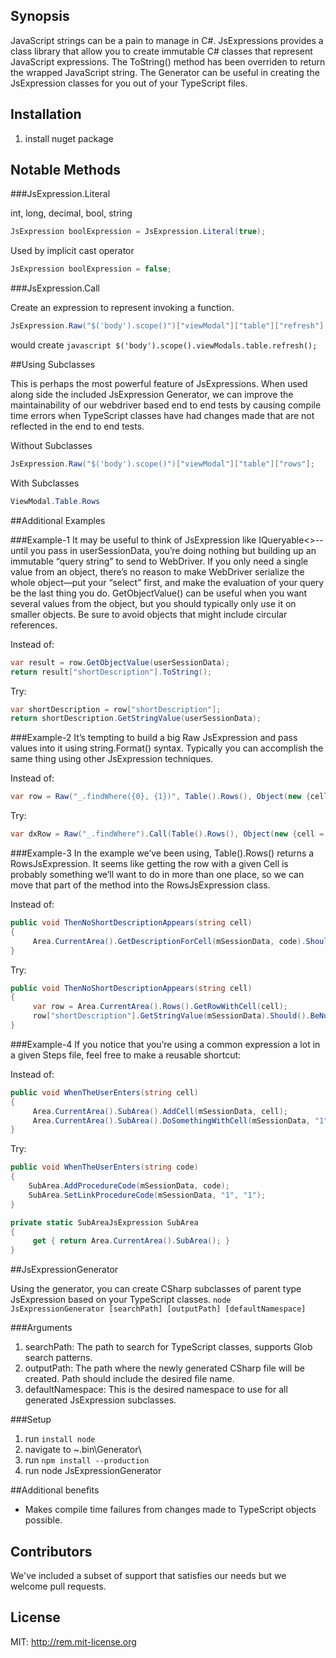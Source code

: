 ## Synopsis

JavaScript strings can be a pain to manage in C#. JsExpressions provides a class library that allow you to create immutable C# classes that represent JavaScript expressions. The ToString() method has been overriden to return the wrapped JavaScript string. The Generator can be useful in creating the JsExpression classes for you out of your TypeScript files.

## Installation

1. install nuget package

## Notable Methods

###JsExpression.Literal

int, long, decimal, bool, string
```csharp
JsExpression boolExpression = JsExpression.Literal(true);
```

Used by implicit cast operator
```csharp
JsExpression boolExpression = false;
```

###JsExpression.Call

Create an expression to represent invoking a function.

```csharp
JsExpression.Raw("$('body').scope()")["viewModal"]["table"]["refresh"].Call();
```
would create ```javascript $('body').scope().viewModals.table.refresh();```

##Using Subclasses

This is perhaps the most powerful feature of JsExpressions. When used along side the included JsExpression Generator, we can improve the maintainability of our webdriver based end to end tests by causing compile time errors when TypeScript classes have had changes made that are not reflected in the end to end tests.

Without Subclasses
```csharp
JsExpression.Raw("$('body').scope()")["viewModal"]["table"]["rows"];
```

With Subclasses
```csharp
ViewModal.Table.Rows
```

##Additional Examples

###Example-1
It may be useful to think of JsExpression like IQueryable<>--until you pass in userSessionData, you’re doing nothing but building up an immutable “query string” to send to WebDriver. If you only need a single value from an object, there’s no reason to make WebDriver serialize the whole object—put your “select” first, and make the evaluation of your query be the last thing you do. 
GetObjectValue() can be useful when you want several values from the object, but you should typically only use it on smaller objects.  Be sure to avoid objects that might include circular references. 

Instead of:
```csharp
var result = row.GetObjectValue(userSessionData);
return result["shortDescription"].ToString();
```
Try:
```csharp
var shortDescription = row["shortDescription"];
return shortDescription.GetStringValue(userSessionData);
```

###Example-2
It’s tempting to build a big Raw JsExpression and pass values into it using string.Format() syntax. Typically you can accomplish the same thing using other JsExpression techniques. 

Instead of:
```csharp
var row = Raw("_.findWhere({0}, {1})", Table().Rows(), Object(new {cell = fCell}));
```
Try:
```csharp
var dxRow = Raw("_.findWhere").Call(Table().Rows(), Object(new {cell = fCell}));
```

###Example-3
In the example we’ve been using, Table().Rows() returns a RowsJsExpression. It seems like getting the row with a given Cell is probably something we’ll want to do in more than one place, so we can move that part of the method into the RowsJsExpression class. 

Instead of:
```csharp
public void ThenNoShortDescriptionAppears(string cell)
{
	 Area.CurrentArea().GetDescriptionForCell(mSessionData, code).Should().BeNullOrEmpty();
}
```
Try:
```csharp
public void ThenNoShortDescriptionAppears(string cell)
{
	 var row = Area.CurrentArea().Rows().GetRowWithCell(cell);
	 row["shortDescription"].GetStringValue(mSessionData).Should().BeNullOrEmpty();
}
```

###Example-4
If you notice that you’re using a common expression a lot in a given Steps file, feel free to make a reusable shortcut:

Instead of:
```csharp
public void WhenTheUserEnters(string cell)
{
	 Area.CurrentArea().SubArea().AddCell(mSessionData, cell);
	 Area.CurrentArea().SubArea().DoSomethingWithCell(mSessionData, "1", "1");
}
```
Try:
```csharp
public void WhenTheUserEnters(string code)
{
	SubArea.AddProcedureCode(mSessionData, code);
	SubArea.SetLinkProcedureCode(mSessionData, "1", "1");
}

private static SubAreaJsExpression SubArea
{
	 get { return Area.CurrentArea().SubArea(); }
}
```

##JsExpressionGenerator

Using the generator, you can create CSharp subclasses of parent type JsExpression based on your TypeScript classes. 
```node JsExpressionGenerator [searchPath] [outputPath] [defaultNamespace]```

###Arguments

1. searchPath: The path to search for TypeScript classes, supports Glob search patterns.
2. outputPath: The path where the newly generated CSharp file will be created. Path should include the desired file name.
3. defaultNamespace: This is the desired namespace to use for all generated JsExpression subclasses.

###Setup

1. run ```install node```
2. navigate to ~\.bin\Generator\
3. run ```npm install --production```
4. run node JsExpressionGenerator

##Additional benefits

- Makes compile time failures from changes made to TypeScript objects possible.

## Contributors

We've included a subset of support that satisfies our needs but we welcome pull requests.

## License

MIT: http://rem.mit-license.org

